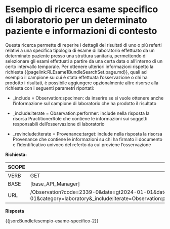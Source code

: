 # Esempio di ricerca esame specifico di laboratorio per un determinato paziente e informazioni di contesto

Questa ricerca permette di reperire i dettagli dei risultati di uno o più referti relativi a una specifica tipologia di esame di laboratorio effettuato da un determinato paziente presso una struttura sanitaria, permettendo di selezionare gli esami effettuati a partire da una certa data o all’interno di un certo intervallo temporale. 
Per ottenere ulteriori informazioni rispetto la richiesta {{pagelink:RLEsame1BundleSearchSet.page.md}}, quali ad esempio il campione su cui è stata effettuata l’osservazione o chi ha prodotto i risultati, è possibile aggiungere opzionalmente altre risorse alla richiesta con i seguenti parametri riportati: 

- _include = Observation:specimen: da inserire se si vuole ottenere anche l’informazione sul campione di laboratorio che ha prodotto il risultato 

- _include:iterate = Observation:performer: include nella risposta la risorsa PractitionerRole che contiene le informazioni sui soggetti responsabili dell’osservazione di laboratorio 

- _revinclude:iterate = Provenance:target:  include nella risposta la risorsa Provenance che contiene le informazioni su chi ha firmato il documento e l’identificativo univoco del referto da cui proviene l’osservazione 

**Richiesta:** 

| SCOPE |  Ricerca esame specifico di laboratorio per un determinato paziente e informazioni di contesto |
|---|---|
| VERB | GET |
| BASE | [base_API_Manager]    |
| URL | /Observation?code=2339-0&date=gt2024-01-01&date=lt2024-08-01&category=laboratory&_include:iterate=Observation:patient&patient.identifier=RSSMRA71E01F205E&_include=Observation:specimen&_include:iterate=Observation:performer&_revinclude:iterate=Provenance:target |

**Risposta**

{{json:Bundle/esempio-esame-specifico-2}}
